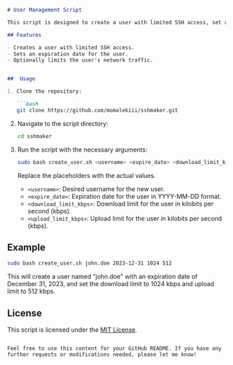 ```markdown
# User Management Script

This script is designed to create a user with limited SSH access, set an expiration date, and optionally limit the user's network traffic.

## Features

- Creates a user with limited SSH access.
- Sets an expiration date for the user.
- Optionally limits the user's network traffic.


##  Usage

1. Clone the repository:

   ```bash
   git clone https://github.com/momalekiii/sshmaker.git
   ```

2. Navigate to the script directory:

   ```bash
   cd sshmaker
   ```

3. Run the script with the necessary arguments:

   ```bash
   sudo bash create_user.sh <username> <expire_date> <download_limit_kbps> <upload_limit_kbps>
   ```

   Replace the placeholders with the actual values.

   - `<username>`: Desired username for the new user.
   - `<expire_date>`: Expiration date for the user in YYYY-MM-DD format.
   - `<download_limit_kbps>`: Download limit for the user in kilobits per second (kbps).
   - `<upload_limit_kbps>`: Upload limit for the user in kilobits per second (kbps).

## Example

```bash
sudo bash create_user.sh john.doe 2023-12-31 1024 512
```

This will create a user named "john.doe" with an expiration date of December 31, 2023, and set the download limit to 1024 kbps and upload limit to 512 kbps.

## License

This script is licensed under the [MIT License](LICENSE).
```

Feel free to use this content for your GitHub README. If you have any further requests or modifications needed, please let me know!
